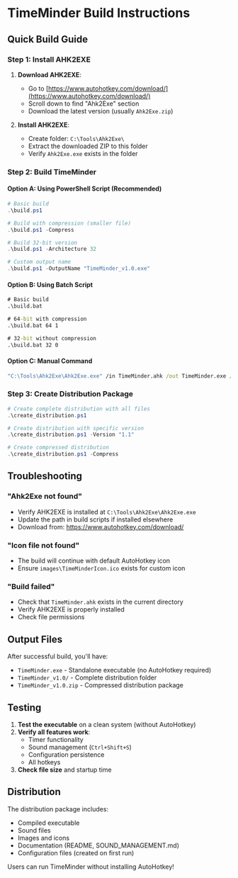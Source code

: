 # TimeMinder Build Instructions

## Quick Build Guide

### Step 1: Install AHK2EXE

1. **Download AHK2EXE**:
   - Go to [https://www.autohotkey.com/download/](https://www.autohotkey.com/download/)
   - Scroll down to find "Ahk2Exe" section
   - Download the latest version (usually `Ahk2Exe.zip`)

2. **Install AHK2EXE**:
   - Create folder: `C:\Tools\Ahk2Exe\`
   - Extract the downloaded ZIP to this folder
   - Verify `Ahk2Exe.exe` exists in the folder

### Step 2: Build TimeMinder

#### Option A: Using PowerShell Script (Recommended)
```powershell
# Basic build
.\build.ps1

# Build with compression (smaller file)
.\build.ps1 -Compress

# Build 32-bit version
.\build.ps1 -Architecture 32

# Custom output name
.\build.ps1 -OutputName "TimeMinder_v1.0.exe"
```

#### Option B: Using Batch Script
```cmd
# Basic build
.\build.bat

# 64-bit with compression
.\build.bat 64 1

# 32-bit without compression
.\build.bat 32 0
```

#### Option C: Manual Command
```cmd
"C:\Tools\Ahk2Exe\Ahk2Exe.exe" /in TimeMinder.ahk /out TimeMinder.exe /icon images\TimeMinderIcon.ico /bin 64 /compress 1
```

### Step 3: Create Distribution Package

```powershell
# Create complete distribution with all files
.\create_distribution.ps1

# Create distribution with specific version
.\create_distribution.ps1 -Version "1.1"

# Create compressed distribution
.\create_distribution.ps1 -Compress
```

## Troubleshooting

### "Ahk2Exe not found"
- Verify AHK2EXE is installed at `C:\Tools\Ahk2Exe\Ahk2Exe.exe`
- Update the path in build scripts if installed elsewhere
- Download from: https://www.autohotkey.com/download/

### "Icon file not found"
- The build will continue with default AutoHotkey icon
- Ensure `images\TimeMinderIcon.ico` exists for custom icon

### "Build failed"
- Check that `TimeMinder.ahk` exists in the current directory
- Verify AHK2EXE is properly installed
- Check file permissions

## Output Files

After successful build, you'll have:
- `TimeMinder.exe` - Standalone executable (no AutoHotkey required)
- `TimeMinder_v1.0/` - Complete distribution folder
- `TimeMinder_v1.0.zip` - Compressed distribution package

## Testing

1. **Test the executable** on a clean system (without AutoHotkey)
2. **Verify all features work**:
   - Timer functionality
   - Sound management (`Ctrl+Shift+S`)
   - Configuration persistence
   - All hotkeys
3. **Check file size** and startup time

## Distribution

The distribution package includes:
- Compiled executable
- Sound files
- Images and icons
- Documentation (README, SOUND_MANAGEMENT.md)
- Configuration files (created on first run)

Users can run TimeMinder without installing AutoHotkey! 